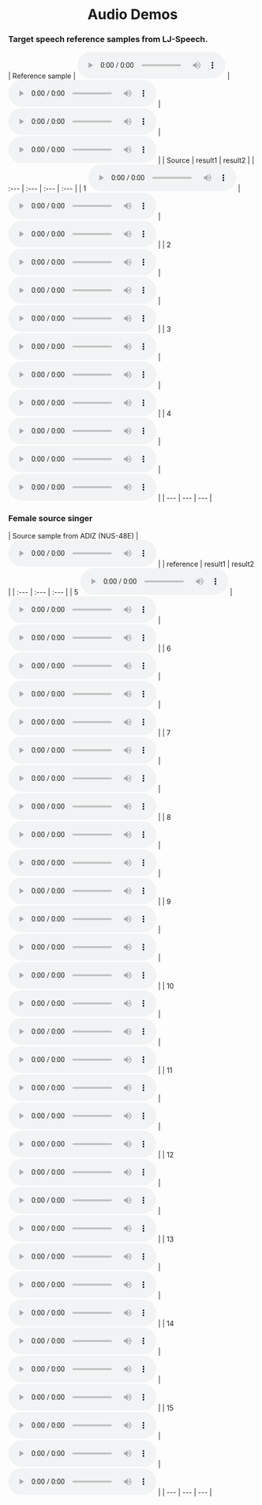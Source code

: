 # <center> Audio Demos </center>

### Target speech reference samples from LJ-Speech.

| Reference sample | <audio src="CD_lj/ref/LJ002-0271.wav" controls preload></audio> | <audio src="CD_lj/ref/LJ010-0295.wav" controls preload></audio> | <audio src="CD_lj/ref/LJ031-0224.wav" controls preload></audio> | <audio src="CD_lj/ref/LJ028-0335.wav" controls preload></audio> |
| Source | result1 | result2 | 
| :--- | :--- | :--- | :--- |
| 1 <audio src="CD_lj/src/JLEE_11.wav" controls preload></audio> | <audio src="CD_lj/one/JLEE_11.npy_to_lj.wav" controls preload></audio> | <audio src="CD_lj/res2/JLEE_11.wav" controls preload></audio> |
| 2 <audio src="CD_lj/src/JTAN.wav" controls preload></audio> | <audio src="CD_lj/one/JTAN_07.npy_to_lj.wav" controls preload></audio> | <audio src="CD_lj/res2/JTAN.wav" controls preload></audio> |
| 3 <audio src="CD_lj/src/MPOL.wav" controls preload></audio> | <audio src="CD_lj/one/MPOL_20.npy_to_lj.wav" controls preload></audio> | <audio src="CD_lj/res2/MPOL.wav" controls preload></audio> |
| 4 <audio src="CD_lj/src/ZHIY.wav" controls preload></audio> | <audio src="CD_lj/one/ZHIY_03.npy_to_lj.wav" controls preload></audio> | <audio src="CD_lj/res2/ZHIY.wav" controls preload></audio> |
| --- | --- | --- |


### Female source singer

| Source sample from ADIZ (NUS-48E) | <audio src="ID_CL/src/ADIZ_18.wav" controls preload></audio> |
| reference | result1 | result2 | 
| :--- | :--- | :--- |
| 5 <audio src="ID_CL/ref/JLEE_11.wav" controls preload></audio> | <audio src="ID_CL/one/ADIZ_18.npy_to_JLEE.wav" controls preload></audio> | <audio src="ID_CL/res2/ADIZ_18_to_JLEE_11.wav" controls preload></audio> |
| 6 <audio src="ID_CL/ref/JTAN_07.wav" controls preload></audio> | <audio src="ID_CL/one/ADIZ_18.npy_to_JTAN.wav" controls preload></audio> | <audio src="ID_CL/res2/ADIZ_18_to_JTAN_07.wav" controls preload></audio> |
| 7 <audio src="ID_CL/ref/KENN_10.wav" controls preload></audio> | <audio src="ID_CL/one/ADIZ_18.npy_to_KENN.wav" controls preload></audio> | <audio src="ID_CL/res2/ADIZ_18_to_KENN_10.wav" controls preload></audio> |
| 8 <audio src="ID_CL/ref/MCUR_17.wav" controls preload></audio> | <audio src="ID_CL/one/ADIZ_18.npy_to_MCUR.wav" controls preload></audio> | <audio src="ID_CL/res2/ADIZ_18_to_MCUR_17.wav" controls preload></audio> |
| 9 <audio src="ID_CL/ref/MPOL_20.wav" controls preload></audio> | <audio src="ID_CL/one/ADIZ_18.npy_to_MPOL.wav" controls preload></audio> | <audio src="ID_CL/res2/ADIZ_18_to_MPOL_20.wav" controls preload></audio> |
| 10 <audio src="ID_CL/ref/MPUR_02.wav" controls preload></audio> | <audio src="ID_CL/one/ADIZ_18.npy_to_MPUR.wav" controls preload></audio> | <audio src="ID_CL/res2/ADIZ_18_to_MPUR_02.wav" controls preload></audio> |
| 11 <audio src="ID_CL/ref/NJAT_16.wav" controls preload></audio> | <audio src="ID_CL/one/ADIZ_18.npy_to_NJAT.wav" controls preload></audio> | <audio src="ID_CL/res2/ADIZ_18_to_NJAT_16.wav" controls preload></audio> |
| 12 <audio src="ID_CL/ref/PAMR_15.wav" controls preload></audio> | <audio src="ID_CL/one/ADIZ_18.npy_to_PMAR.wav" controls preload></audio> | <audio src="ID_CL/res2/ADIZ_18_to_PMAR_15.wav" controls preload></audio> |
| 13 <audio src="ID_CL/ref/SAMF_13.wav" controls preload></audio> | <audio src="ID_CL/one/ADIZ_18.npy_to_SAMF.wav" controls preload></audio> | <audio src="ID_CL/res2/ADIZ_18_to_SAMF_13.wav" controls preload></audio> |
| 14 <audio src="ID_CL/ref/VKOW_11.wav" controls preload></audio> | <audio src="ID_CL/one/ADIZ_18.npy_to_VKOW.wav" controls preload></audio> | <audio src="ID_CL/res2/ADIZ_18_to_VKOW_11.wav" controls preload></audio> |
| 15 <audio src="ID_CL/ref/ZHIY_03.wav" controls preload></audio> | <audio src="ID_CL/one/ADIZ_18.npy_to_ZHIY.wav" controls preload></audio> | <audio src="ID_CL/res2/ADIZ_18_to_ZHIY_03.wav" controls preload></audio> |
| --- | --- | --- |


